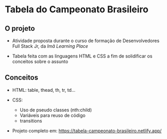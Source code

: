 # Tabela do Campeonato Brasileiro 

## O projeto
- Atividade proposta durante o curso de formação de Desenvolvedores Full Stack Jr, da *Imã Learning Place* 

- Tabela feita com as linguagens HTML e CSS a fim de solidificar os conceitos sobre o assunto

## Conceitos

- HTML: table, thead, th, tr, td...
- CSS: 
    - Uso de pseudo classes (nth:child)  
    - Variáveis para reuso de código
    - transitions

- Projeto completo em: https://tabela-campeonato-brasileiro.netlify.app/